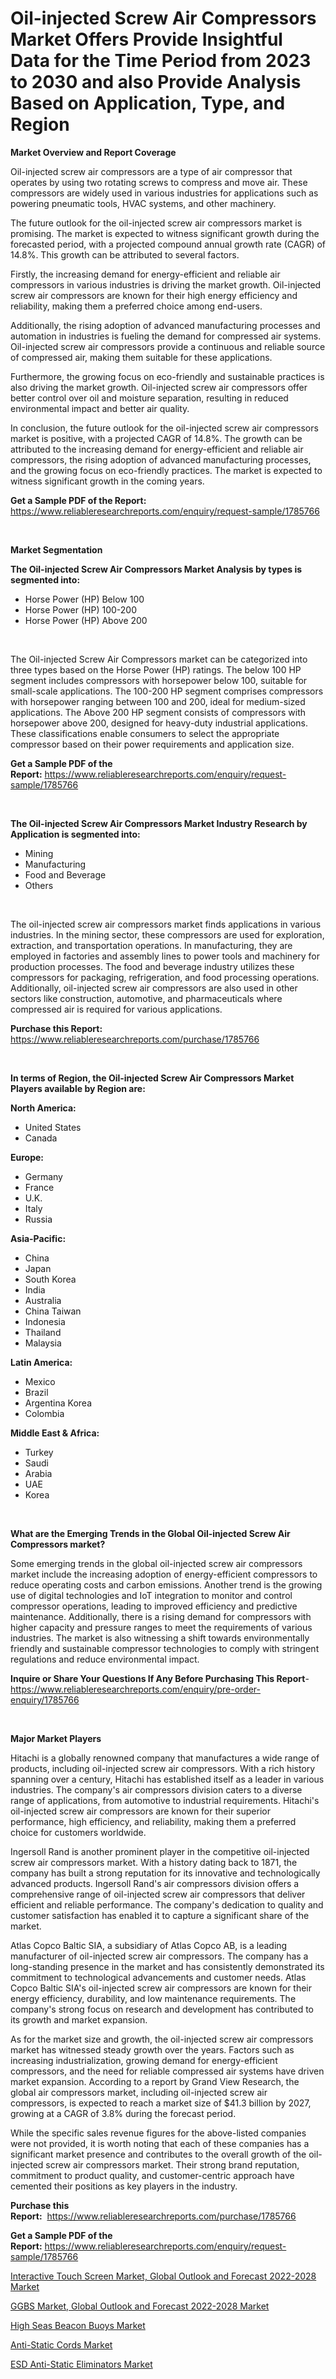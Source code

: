 <p><h1>Oil-injected Screw Air Compressors Market Offers Provide Insightful Data for the Time Period from 2023 to 2030 and also Provide Analysis Based on Application, Type, and Region</h1></p><p><strong>Market Overview and Report Coverage</strong></p>
<p><p>Oil-injected screw air compressors are a type of air compressor that operates by using two rotating screws to compress and move air. These compressors are widely used in various industries for applications such as powering pneumatic tools, HVAC systems, and other machinery.</p><p>The future outlook for the oil-injected screw air compressors market is promising. The market is expected to witness significant growth during the forecasted period, with a projected compound annual growth rate (CAGR) of 14.8%. This growth can be attributed to several factors.</p><p>Firstly, the increasing demand for energy-efficient and reliable air compressors in various industries is driving the market growth. Oil-injected screw air compressors are known for their high energy efficiency and reliability, making them a preferred choice among end-users.</p><p>Additionally, the rising adoption of advanced manufacturing processes and automation in industries is fueling the demand for compressed air systems. Oil-injected screw air compressors provide a continuous and reliable source of compressed air, making them suitable for these applications.</p><p>Furthermore, the growing focus on eco-friendly and sustainable practices is also driving the market growth. Oil-injected screw air compressors offer better control over oil and moisture separation, resulting in reduced environmental impact and better air quality.</p><p>In conclusion, the future outlook for the oil-injected screw air compressors market is positive, with a projected CAGR of 14.8%. The growth can be attributed to the increasing demand for energy-efficient and reliable air compressors, the rising adoption of advanced manufacturing processes, and the growing focus on eco-friendly practices. The market is expected to witness significant growth in the coming years.</p></p>
<p><strong>Get a Sample PDF of the Report:</strong> <a href="https://www.reliableresearchreports.com/enquiry/request-sample/1785766">https://www.reliableresearchreports.com/enquiry/request-sample/1785766</a></p>
<p>&nbsp;</p>
<p><strong>Market Segmentation</strong></p>
<p><strong>The Oil-injected Screw Air Compressors Market Analysis by types is segmented into:</strong></p>
<p><ul><li>Horse Power (HP) Below 100</li><li>Horse Power (HP) 100-200</li><li>Horse Power (HP) Above 200</li></ul></p>
<p>&nbsp;</p>
<p><p>The Oil-injected Screw Air Compressors market can be categorized into three types based on the Horse Power (HP) ratings. The below 100 HP segment includes compressors with horsepower below 100, suitable for small-scale applications. The 100-200 HP segment comprises compressors with horsepower ranging between 100 and 200, ideal for medium-sized applications. The Above 200 HP segment consists of compressors with horsepower above 200, designed for heavy-duty industrial applications. These classifications enable consumers to select the appropriate compressor based on their power requirements and application size.</p></p>
<p><strong>Get a Sample PDF of the Report:</strong>&nbsp;<a href="https://www.reliableresearchreports.com/enquiry/request-sample/1785766">https://www.reliableresearchreports.com/enquiry/request-sample/1785766</a></p>
<p>&nbsp;</p>
<p><strong>The Oil-injected Screw Air Compressors Market Industry Research by Application is segmented into:</strong></p>
<p><ul><li>Mining</li><li>Manufacturing</li><li>Food and Beverage</li><li>Others</li></ul></p>
<p>&nbsp;</p>
<p><p>The oil-injected screw air compressors market finds applications in various industries. In the mining sector, these compressors are used for exploration, extraction, and transportation operations. In manufacturing, they are employed in factories and assembly lines to power tools and machinery for production processes. The food and beverage industry utilizes these compressors for packaging, refrigeration, and food processing operations. Additionally, oil-injected screw air compressors are also used in other sectors like construction, automotive, and pharmaceuticals where compressed air is required for various applications.</p></p>
<p><strong>Purchase this Report:</strong>&nbsp; <a href="https://www.reliableresearchreports.com/purchase/1785766">https://www.reliableresearchreports.com/purchase/1785766</a></p>
<p>&nbsp;</p>
<p><strong>In terms of Region, the Oil-injected Screw Air Compressors Market Players available by Region are:</strong></p>
<p>
    <p> <strong> North America: </strong>
        <ul>
            <li>United States</li>
            <li>Canada</li>
        </ul>
        </p> 
    <p> <strong> Europe: </strong>
        <ul>
            <li>Germany</li>
            <li>France</li>
            <li>U.K.</li>
            <li>Italy</li>
            <li>Russia</li>
        </ul>
        </p> 
    <p> <strong> Asia-Pacific: </strong>
        <ul>
            <li>China</li>
            <li>Japan</li>
            <li>South Korea</li>
            <li>India</li>
            <li>Australia</li>
            <li>China Taiwan</li>
            <li>Indonesia</li>
            <li>Thailand</li>
            <li>Malaysia</li>
        </ul>
        </p> 
    <p> <strong> Latin America: </strong>
        <ul>
            <li>Mexico</li>
            <li>Brazil</li>
            <li>Argentina Korea</li>
            <li>Colombia</li>
        </ul>
        </p> 
    <p> <strong> Middle East & Africa: </strong>
        <ul>
            <li>Turkey</li>
            <li>Saudi</li>
            <li>Arabia</li>
            <li>UAE</li>
            <li>Korea</li>
        </ul>
    </p>
    </p>
<p>&nbsp;</p>
<p><strong>What are the Emerging Trends in the Global Oil-injected Screw Air Compressors market?</strong></p>
<p><p>Some emerging trends in the global oil-injected screw air compressors market include the increasing adoption of energy-efficient compressors to reduce operating costs and carbon emissions. Another trend is the growing use of digital technologies and IoT integration to monitor and control compressor operations, leading to improved efficiency and predictive maintenance. Additionally, there is a rising demand for compressors with higher capacity and pressure ranges to meet the requirements of various industries. The market is also witnessing a shift towards environmentally friendly and sustainable compressor technologies to comply with stringent regulations and reduce environmental impact.</p></p>
<p><strong>Inquire or Share Your Questions If Any Before Purchasing This Report</strong>- <a href="https://www.reliableresearchreports.com/enquiry/pre-order-enquiry/1785766">https://www.reliableresearchreports.com/enquiry/pre-order-enquiry/1785766</a></p>
<p>&nbsp;</p>
<p><strong>Major Market Players</strong></p>
<p><p>Hitachi is a globally renowned company that manufactures a wide range of products, including oil-injected screw air compressors. With a rich history spanning over a century, Hitachi has established itself as a leader in various industries. The company's air compressors division caters to a diverse range of applications, from automotive to industrial requirements. Hitachi's oil-injected screw air compressors are known for their superior performance, high efficiency, and reliability, making them a preferred choice for customers worldwide.</p><p>Ingersoll Rand is another prominent player in the competitive oil-injected screw air compressors market. With a history dating back to 1871, the company has built a strong reputation for its innovative and technologically advanced products. Ingersoll Rand's air compressors division offers a comprehensive range of oil-injected screw air compressors that deliver efficient and reliable performance. The company's dedication to quality and customer satisfaction has enabled it to capture a significant share of the market.</p><p>Atlas Copco Baltic SIA, a subsidiary of Atlas Copco AB, is a leading manufacturer of oil-injected screw air compressors. The company has a long-standing presence in the market and has consistently demonstrated its commitment to technological advancements and customer needs. Atlas Copco Baltic SIA's oil-injected screw air compressors are known for their energy efficiency, durability, and low maintenance requirements. The company's strong focus on research and development has contributed to its growth and market expansion.</p><p>As for the market size and growth, the oil-injected screw air compressors market has witnessed steady growth over the years. Factors such as increasing industrialization, growing demand for energy-efficient compressors, and the need for reliable compressed air systems have driven market expansion. According to a report by Grand View Research, the global air compressors market, including oil-injected screw air compressors, is expected to reach a market size of $41.3 billion by 2027, growing at a CAGR of 3.8% during the forecast period.</p><p>While the specific sales revenue figures for the above-listed companies were not provided, it is worth noting that each of these companies has a significant market presence and contributes to the overall growth of the oil-injected screw air compressors market. Their strong brand reputation, commitment to product quality, and customer-centric approach have cemented their positions as key players in the industry.</p></p>
<p><strong>Purchase this Report:</strong>&nbsp;&nbsp;<a href="https://www.reliableresearchreports.com/purchase/1785766">https://www.reliableresearchreports.com/purchase/1785766</a></p>
<p></p>
<p><strong>Get a Sample PDF of the Report:</strong>&nbsp;<a href="https://www.reliableresearchreports.com/enquiry/request-sample/1785766">https://www.reliableresearchreports.com/enquiry/request-sample/1785766</a></p>
<p><p><a href="https://medium.com/@aureliarice2023/interactive-touch-screen-market-global-outlook-and-forecast-2022-2028-market-furnishes-information-46b73efba547">Interactive Touch Screen Market, Global Outlook and Forecast 2022-2028 Market</a></p><p><a href="https://medium.com/@marvinwalsh2023/analyzing-ggbs-market-global-outlook-and-forecast-2022-2028-market-global-industry-perspective-0e107ac4a298">GGBS Market, Global Outlook and Forecast 2022-2028 Market</a></p><p><a href="https://www.linkedin.com/pulse/high-seas-beacon-buoys-market-size-share-global-analysis-report/">High Seas Beacon Buoys Market</a></p><p><a href="https://github.com/PeterParrish5/Market-Research-Report-List-1/blob/main/anti-static-cords-market.md">Anti-Static Cords Market</a></p><p><a href="https://github.com/CliffMedina6/Market-Research-Report-List-1/blob/main/esd-anti-static-eliminators-market.md">ESD Anti-Static Eliminators Market</a></p></p>